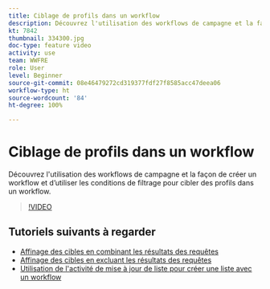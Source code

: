 ```yaml
---
title: Ciblage de profils dans un workflow
description: Découvrez l'utilisation des workflows de campagne et la façon de créer un workflow et d’utiliser les conditions de filtrage pour cibler des profils dans un workflow.
kt: 7842
thumbnail: 334300.jpg
doc-type: feature video
activity: use
team: WWFRE
role: User
level: Beginner
source-git-commit: 08e46479272cd319377fdf27f8585acc47deea06
workflow-type: ht
source-wordcount: '84'
ht-degree: 100%

---
```


# Ciblage de profils dans un workflow

Découvrez l&#39;utilisation des workflows de campagne et la façon de créer un workflow et d’utiliser les conditions de filtrage pour cibler des profils dans un workflow.

>[!VIDEO](https://video.tv.adobe.com/v/334300?quality=12)

## Tutoriels suivants à regarder

* [Affinage des cibles en combinant les résultats des requêtes](/help/process-management/refine-targets-by-combining-query-results.md)
* [Affinage des cibles en excluant les résultats des requêtes](/help/process-management/refine-targets-by-excluding-query-results.md)
* [Utilisation de l&#39;activité de mise à jour de liste pour créer une liste avec un workflow](/help/process-management/use-the-update-list-activity.md)
